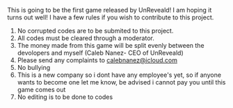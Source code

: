 This is going to be the first game released by UnReveald! I am hoping it turns out well! I have a few rules if you wish to contribute to this project.
1. No corrupted codes are to be submited to this project.
2. All codes must be cleared through a moderator.
3. The money made from this game will be split evenly between the devolopers and myself (Caleb Nanez- CEO of UnReveald)
4. Please send any complaints to calebnanez@icloud.com
5. No bullying
6. This is a new company so i dont have any employee's yet, so if anyone wants to become one let me know, be advised i cannot pay you until this game comes out
7. No editing is to be done to codes
